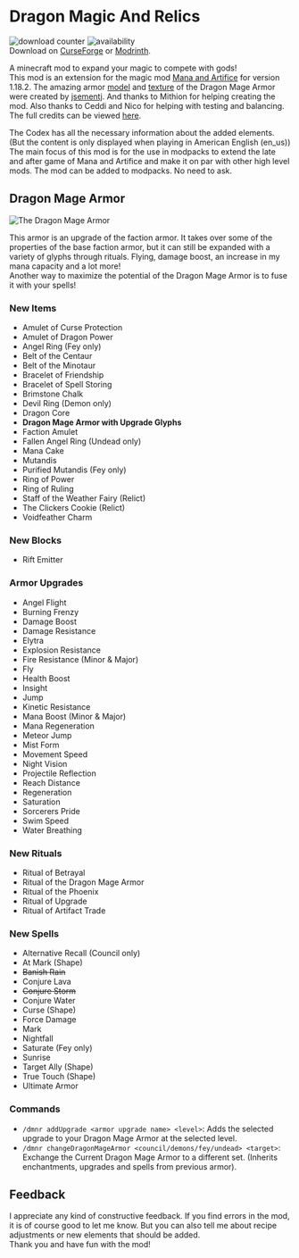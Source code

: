# Dragon Magic And Relics
![download counter](https://cf.way2muchnoise.eu/full_785039_downloads.svg)
![availability](https://cf.way2muchnoise.eu/versions/785039.svg)
<br>Download on [CurseForge](https://www.curseforge.com/minecraft/mc-mods/dragon-magic-and-relics) or [Modrinth](https://modrinth.com/mod/dragon-magic-and-relics).

A minecraft mod to expand your magic to compete with gods!
<br>This mod is an extension for the magic mod [Mana and Artifice](https://www.curseforge.com/minecraft/mc-mods/mana-and-artifice) for version 1.18.2.
The amazing armor [model](/src/main/resources/assets/dmnr/geo/dragon_mage_armor.geo.json)
and [texture](/src/main/resources/assets/dmnr/textures/models/armor/infernal_dragon_mage_armor_texture.png)
of the Dragon Mage Armor were created by [jsementj](https://www.reddit.com/user/jsementj/). And thanks to Mithion for helping creating the mod. Also thanks to Ceddi and Nico for helping with testing and balancing.
<br>The full credits can be viewed [here](/CREDITS.md). 

The Codex has all the necessary information about the added elements. (But the content is only displayed when playing in American English (en_us))
<br>The main focus of this mod is for the use in modpacks to extend the late and after game of Mana and Artifice and make it on par with other high level mods. The mod can be added to modpacks. No need to ask.

## Dragon Mage Armor
![The Dragon Mage Armor](/src/main/resources/the_dragon_mage_armor.png)

This armor is an upgrade of the faction armor. It takes over some of the properties of the base faction armor, but it can still be expanded with a variety of glyphs through rituals. Flying, damage boost, an increase in my mana capacity and a lot more!
<br>Another way to maximize the potential of the Dragon Mage Armor is to fuse it with your spells!

### New Items
- Amulet of Curse Protection
- Amulet of Dragon Power
- Angel Ring (Fey only)
- Belt of the Centaur
- Belt of the Minotaur
- Bracelet of Friendship
- Bracelet of Spell Storing
- Brimstone Chalk
- Devil Ring (Demon only)
- Dragon Core
- **Dragon Mage Armor with Upgrade Glyphs**
- Faction Amulet
- Fallen Angel Ring (Undead only)
- Mana Cake
- Mutandis
- Purified Mutandis (Fey only)
- Ring of Power
- Ring of Ruling
- Staff of the Weather Fairy (Relict)
- The Clickers Cookie (Relict)
- Voidfeather Charm

### New Blocks
- Rift Emitter 

### Armor Upgrades
- Angel Flight
- Burning Frenzy
- Damage Boost
- Damage Resistance
- Elytra
- Explosion Resistance
- Fire Resistance (Minor & Major)
- Fly
- Health Boost
- Insight
- Jump
- Kinetic Resistance
- Mana Boost (Minor & Major)
- Mana Regeneration
- Meteor Jump
- Mist Form
- Movement Speed
- Night Vision
- Projectile Reflection
- Reach Distance
- Regeneration
- Saturation
- Sorcerers Pride
- Swim Speed
- Water Breathing

### New Rituals
- Ritual of Betrayal
- Ritual of the Dragon Mage Armor
- Ritual of the Phoenix
- Ritual of Upgrade
- Ritual of Artifact Trade

### New Spells
- Alternative Recall (Council only)
- At Mark (Shape)
- ~~Banish Rain~~
- Conjure Lava
- ~~Conjure Storm~~
- Conjure Water
- Curse (Shape)
- Force Damage
- Mark
- Nightfall
- Saturate (Fey only)
- Sunrise
- Target Ally (Shape)
- True Touch (Shape)
- Ultimate Armor

### Commands
- ```/dmnr addUpgrade <armor upgrade name> <level>```: Adds the selected upgrade to your Dragon Mage Armor at the selected level.
- ```/dmnr changeDragonMageArmor <council/demons/fey/undead> <target>```: Exchange the Current Dragon Mage Armor to a different set. (Inherits enchantments, upgrades and spells from previous armor).

## Feedback
I appreciate any kind of constructive feedback. If you find errors in the mod, it is of course good to let me know. But you can also tell me about recipe adjustments or new elements that should be added. 
<br>Thank you and have fun with the mod!